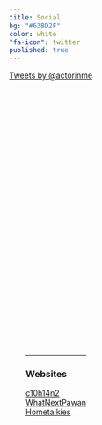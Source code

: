 ```yaml
---
title: Social
bg: "#63BD2F"
color: white
"fa-icon": twitter
published: true
---
```



<div >

<div style="width:500px; height:500px;float:left">
<a class="twitter-timeline" href="https://twitter.com/actorinme" data-widget-id="531254831831191552">Tweets by @actorinme</a>
<script>!function(d,s,id){var js,fjs=d.getElementsByTagName(s)[0],p=/^http:/.test(d.location)?'http':'https';if(!d.getElementById(id)){js=d.createElement(s);js.id=id;js.src=p+"://platform.twitter.com/widgets.js";fjs.parentNode.insertBefore(js,fjs);}}(document,"script","twitter-wjs");</script>
</div>


<div  style="float: left; margin-left:30px;" class="fb-like-box" data-href="https://www.facebook.com/C10H14N2thefilm" data-colorscheme="dark" data-show-faces="true" data-header="true" data-stream="false" data-show-border="true">
</div>

<div style="float: left;margin-left:30px;">
<hr >
<h3 align=""center">Websites</h3>
<a href="www.c10h14n2thefilm.com/">c10h14n2</a><br>
<a href="www.whatnextpawan.com/">WhatNextPawan</a><br>
<a href="www.hometalkies.com/">Hometalkies</a>
</div>






</div>















